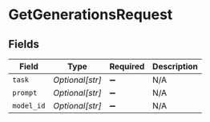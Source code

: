 # GetGenerationsRequest


## Fields

| Field              | Type               | Required           | Description        |
| ------------------ | ------------------ | ------------------ | ------------------ |
| `task`             | *Optional[str]*    | :heavy_minus_sign: | N/A                |
| `prompt`           | *Optional[str]*    | :heavy_minus_sign: | N/A                |
| `model_id`         | *Optional[str]*    | :heavy_minus_sign: | N/A                |